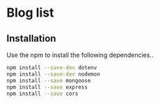 # Blog list
## Installation
Use the npm to install the following dependencies..
```bash
npm install --save-dev dotenv
npm install --save-dev nodemon
npm install --save mongoose
npm install --save express
npm install --save cors
 ```